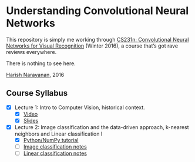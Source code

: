 # Understanding Convolutional Neural Networks

This repository is simply me working through [CS231n: Convolutional
Neural Networks for Visual Recognition](http://cs231n.stanford.edu)
(Winter 2016), a course that’s got rave reviews everywhere.

There is nothing to see here.

[Harish Narayanan](https://harishnarayanan.org/), 2016

## Course Syllabus

- [x] Lecture 1: Intro to Computer Vision, historical context.
   - [x] [Video](https://www.youtube.com/watch?v=F-g0-6_RRUA)
   - [x] [Slides](lecture-slides/lecture1.pdf)
- [x] Lecture 2: Image classification and the data-driven approach,
      k-nearest neighbors and Linear classification I
   - [x] [Python/NumPy tutorial](lecture-notes/python-numpy-tutorial.pdf)
   - [ ] [Image classification notes](lecture-notes/image-classification.pdf)
   - [ ] [Linear classification notes](lecture-notes/linear-classification.pdf)
